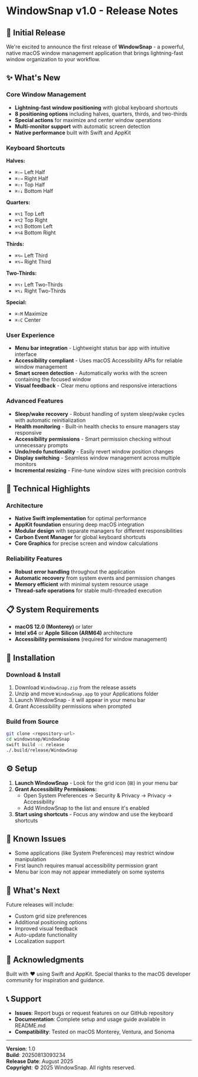 # WindowSnap v1.0 - Release Notes

## 🎉 Initial Release

We're excited to announce the first release of **WindowSnap** - a powerful, native macOS window management application that brings lightning-fast window organization to your workflow.

## ✨ What's New

### Core Window Management
- **Lightning-fast window positioning** with global keyboard shortcuts
- **8 positioning options** including halves, quarters, thirds, and two-thirds
- **Special actions** for maximize and center window operations
- **Multi-monitor support** with automatic screen detection
- **Native performance** built with Swift and AppKit

### Keyboard Shortcuts
**Halves:**
- `⌘⇧←` Left Half
- `⌘⇧→` Right Half  
- `⌘⇧↑` Top Half
- `⌘⇧↓` Bottom Half

**Quarters:**
- `⌘⌥1` Top Left
- `⌘⌥2` Top Right
- `⌘⌥3` Bottom Left
- `⌘⌥4` Bottom Right

**Thirds:**
- `⌘⌥←` Left Third
- `⌘⌥→` Right Third

**Two-Thirds:**
- `⌘⌥↑` Left Two-Thirds
- `⌘⌥↓` Right Two-Thirds

**Special:**
- `⌘⇧M` Maximize
- `⌘⇧C` Center

### User Experience
- **Menu bar integration** - Lightweight status bar app with intuitive interface
- **Accessibility compliant** - Uses macOS Accessibility APIs for reliable window management
- **Smart screen detection** - Automatically works with the screen containing the focused window
- **Visual feedback** - Clear menu options and responsive interactions

### Advanced Features
- **Sleep/wake recovery** - Robust handling of system sleep/wake cycles with automatic reinitialization
- **Health monitoring** - Built-in health checks to ensure managers stay responsive
- **Accessibility permissions** - Smart permission checking without unnecessary prompts
- **Undo/redo functionality** - Easily revert window position changes
- **Display switching** - Seamless window management across multiple monitors
- **Incremental resizing** - Fine-tune window sizes with precision controls

## 🔧 Technical Highlights

### Architecture
- **Native Swift implementation** for optimal performance
- **AppKit foundation** ensuring deep macOS integration
- **Modular design** with separate managers for different responsibilities
- **Carbon Event Manager** for global keyboard shortcuts
- **Core Graphics** for precise screen and window calculations

### Reliability Features
- **Robust error handling** throughout the application
- **Automatic recovery** from system events and permission changes
- **Memory efficient** with minimal system resource usage
- **Thread-safe operations** for stable multi-threaded execution

## 📋 System Requirements

- **macOS 12.0 (Monterey)** or later
- **Intel x64** or **Apple Silicon (ARM64)** architecture
- **Accessibility permissions** (required for window management)

## 🚀 Installation

### Download & Install
1. Download `WindowSnap.zip` from the release assets
2. Unzip and move `WindowSnap.app` to your Applications folder
3. Launch WindowSnap - it will appear in your menu bar
4. Grant Accessibility permissions when prompted

### Build from Source
```bash
git clone <repository-url>
cd windowsnap/WindowSnap
swift build -c release
./.build/release/WindowSnap
```

## ⚙️ Setup

1. **Launch WindowSnap** - Look for the grid icon (⊞) in your menu bar
2. **Grant Accessibility Permissions:**
   - Open System Preferences → Security & Privacy → Privacy → Accessibility
   - Add WindowSnap to the list and ensure it's enabled
3. **Start using shortcuts** - Focus any window and use the keyboard shortcuts

## 🐛 Known Issues

- Some applications (like System Preferences) may restrict window manipulation
- First launch requires manual accessibility permission grant
- Menu bar icon may not appear immediately on some systems

## 🔮 What's Next

Future releases will include:
- Custom grid size preferences
- Additional positioning options
- Improved visual feedback
- Auto-update functionality
- Localization support

## 🙏 Acknowledgments

Built with ❤️ using Swift and AppKit. Special thanks to the macOS developer community for inspiration and guidance.

## 📞 Support

- **Issues**: Report bugs or request features on our GitHub repository
- **Documentation**: Complete setup and usage guide available in README.md
- **Compatibility**: Tested on macOS Monterey, Ventura, and Sonoma

---

**Version**: 1.0  
**Build**: 20250813093234  
**Release Date**: August 2025  
**Copyright**: © 2025 WindowSnap. All rights reserved.